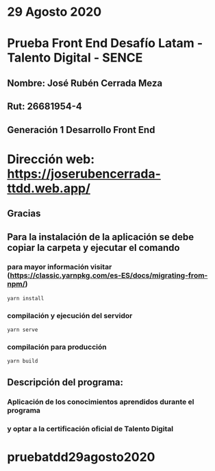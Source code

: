 # 29 Agosto 2020
# Prueba Front End Desafío Latam - Talento Digital - SENCE
## Nombre: José Rubén Cerrada Meza
## Rut:  26681954-4
## Generación 1 Desarrollo Front End
# Dirección web:  https://joserubencerrada-ttdd.web.app/
## Gracias


## Para la instalación de la aplicación se debe copiar la carpeta y ejecutar el comando
### para mayor información visitar (https://classic.yarnpkg.com/es-ES/docs/migrating-from-npm/)
```
yarn install
```

### compilación y ejecución del servidor 
```
yarn serve
```

### compilación para producción 
```
yarn build
```

## Descripción del programa: 
### Aplicación de los conocimientos aprendidos durante el programa
### y optar a la certificación oficial de Talento Digital 


# pruebatdd29agosto2020
